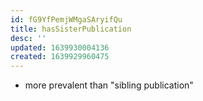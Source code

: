 ```yaml
---
id: fG9YfPemjWMgaSAryifQu
title: hasSisterPublication
desc: ''
updated: 1639930004136
created: 1639929960475
---
```



- more prevalent than "sibling publication"
